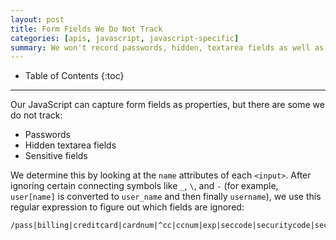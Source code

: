 ```yaml
---
layout: post
title: Form Fields We Do Not Track
categories: [apis, javascript, javascript-specific]
summary: We won't record passwords, hidden, textarea fields as well as sensitive fields, like credit card numbers and social security numbers.
---
```

* Table of Contents
{:toc}
* * *

Our JavaScript can capture form fields as properties, but there are some we do not track:

* Passwords
* Hidden textarea fields
* Sensitive fields

We determine this by looking at the `name` attributes of each `<input>`. After ignoring certain connecting symbols like `_`, `\`, and `-` (for example, `user[name]` is converted to `user_name` and then finally `username`), we use this regular expression to figure out which fields are ignored:

    /pass|billing|creditcard|cardnum|^cc|ccnum|exp|seccode|securitycode|securitynum|cvc|cvv|ssn|socialsec|socsec|csc/i